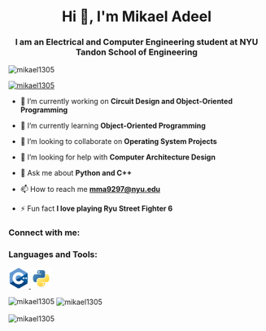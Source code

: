 <h1 align="center">Hi 👋, I'm Mikael Adeel</h1>
<h3 align="center">I am an Electrical and Computer Engineering student at NYU Tandon School of Engineering</h3>

<p align="left"> <img src="https://komarev.com/ghpvc/?username=mikael1305&label=Profile%20views&color=0e75b6&style=flat" alt="mikael1305" /> </p>

<p align="left"> <a href="https://github.com/ryo-ma/github-profile-trophy"><img src="https://github-profile-trophy.vercel.app/?username=mikael1305" alt="mikael1305" /></a> </p>

- 🔭 I’m currently working on **Circuit Design and Object-Oriented Programming**

- 🌱 I’m currently learning **Object-Oriented Programming**

- 👯 I’m looking to collaborate on **Operating System Projects**

- 🤝 I’m looking for help with **Computer Architecture Design**

- 💬 Ask me about **Python and C++**

- 📫 How to reach me **mma9297@nyu.edu**

- ⚡ Fun fact **I love playing Ryu Street Fighter 6**

<h3 align="left">Connect with me:</h3>
<p align="left">
</p>

<h3 align="left">Languages and Tools:</h3>
<p align="left"> <a href="https://www.w3schools.com/cpp/" target="_blank" rel="noreferrer"> <img src="https://raw.githubusercontent.com/devicons/devicon/master/icons/cplusplus/cplusplus-original.svg" alt="cplusplus" width="40" height="40"/> </a> <a href="https://www.python.org" target="_blank" rel="noreferrer"> <img src="https://raw.githubusercontent.com/devicons/devicon/master/icons/python/python-original.svg" alt="python" width="40" height="40"/> </a> </p>

<p><img align="left" src="https://github-readme-stats.vercel.app/api/top-langs?username=mikael1305&show_icons=true&locale=en&layout=compact" alt="mikael1305" /></p>

<p>&nbsp;<img align="center" src="https://github-readme-stats.vercel.app/api?username=mikael1305&show_icons=true&locale=en" alt="mikael1305" /></p>

<p><img align="center" src="https://github-readme-streak-stats.herokuapp.com/?user=mikael1305&" alt="mikael1305" /></p>
